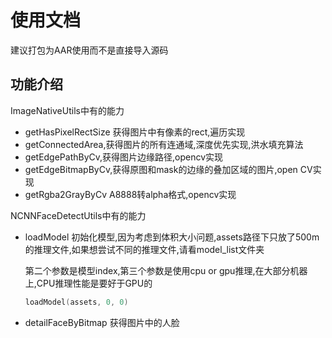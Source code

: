 # 使用文档

建议打包为AAR使用而不是直接导入源码

## 功能介绍

ImageNativeUtils中有的能力

- getHasPixelRectSize 获得图片中有像素的rect,遍历实现
- getConnectedArea,获得图片的所有连通域,深度优先实现,洪水填充算法
- getEdgePathByCv,获得图片边缘路径,opencv实现
- getEdgeBitmapByCv,获得原图和mask的边缘的叠加区域的图片,open CV实现
- getRgba2GrayByCv A8888转alpha格式,opencv实现

NCNNFaceDetectUtils中有的能力

- loadModel 初始化模型,因为考虑到体积大小问题,assets路径下只放了500m的推理文件,如果想尝试不同的推理文件,请看model_list文件夹

  第二个参数是模型index,第三个参数是使用cpu or gpu推理,在大部分机器上,CPU推理性能是要好于GPU的

  ```kotlin
  loadModel(assets, 0, 0)
  ```

  

- detailFaceByBitmap 获得图片中的人脸